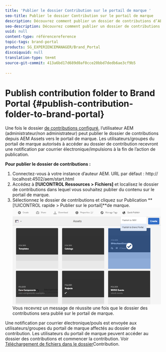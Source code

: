 ```yaml
---
title: 'Publier le dossier Contribution sur le portail de marque '
seo-title: Publier le dossier Contribution sur le portail de marque
description: Découvrez comment publier un dossier de contributions d’AEM Assets vers Brand Portal dans Brand Portal 6.4.5.
seo-description: Découvrez comment publier un dossier de contributions d’AEM Assets vers Brand Portal dans Brand Portal 6.4.5.
uuid: null
content-type: référencereference
topic-tags: brand-portal
products: SG_EXPERIENCEMANAGER/Brand_Portal
discoiquuid: null
translation-type: tm+mt
source-git-commit: 413a6bd17d689d0af0cce20bbd7dedb6ae3cf9b5

---
```



# Publish contribution folder to Brand Portal {#publish-contribution-folder-to-brand-portal}

Une fois le dossier [de contributions configuré](brand-portal-configure-contribution-folder-properties.md), l’utilisateur AEM (administrateur/non administrateur) peut publier le dossier de contributions depuis AEM Assets vers le portail de marque. Les utilisateurs/groupes du portail de marque autorisés à accéder au dossier de contribution recevront une notification par courrier électronique/impulsions à la fin de l’action de publication.

**Pour publier le dossier de contributions :**

1. Connectez-vous à votre instance d’auteur AEM.
URL par défaut : http:// localhost:4502/aem/start.html
1. Accédez à **[!UICONTROL Ressources &gt; Fichiers]** et localisez le dossier de contributions dans lequel vous souhaitez publier du contenu sur le portail de marque.
1. Sélectionnez le dossier de contributions et cliquez sur Publication **[!UICONTROL rapide &gt; Publier sur le portail]**de marque.
   ![](assets/publish-contribution-folder-to-bp.png)
Vous recevrez un message de réussite une fois que le dossier des contributions sera publié sur le portail de marque.

Une notification par courrier électronique/pouls est envoyée aux utilisateurs/groupes du portail de marque affectés au dossier de contribution. Les utilisateurs du portail de marque peuvent accéder au dossier des contributions et commencer la contribution. Voir [Téléchargement de fichiers dans le dossier](brand-portal-upload-assets-to-contribution-folder.md)Contribution.